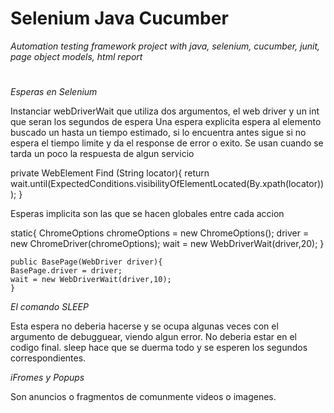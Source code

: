 # Selenium Java Cucumber

_Automation testing framework project with java, selenium, cucumber, junit, page object models, html report_


# 

_Esperas en Selenium_

Instanciar webDriverWait que utiliza dos argumentos, el web driver y un int que seran los segundos de espera
Una espera explicita espera al elemento buscado un hasta un tiempo estimado, si lo encuentra antes sigue si no espera el tiempo limite y da el response de error o exito.
Se usan cuando se tarda un poco la respuesta de algun servicio

private WebElement Find (String locator){
        return wait.until(ExpectedConditions.visibilityOfElementLocated(By.xpath(locator)));
    }



Esperas implicita son las que se hacen globales entre cada accion 

 static{
        ChromeOptions chromeOptions = new ChromeOptions();
        driver =  new ChromeDriver(chromeOptions); 
        wait = new WebDriverWait(driver,20);
    }

    public BasePage(WebDriver driver){  
    BasePage.driver = driver;
    wait = new WebDriverWait(driver,10);
    }

_El comando SLEEP_

Esta espera no deberia hacerse y se ocupa algunas veces con el argumento de debugguear, viendo algun error. No deberia estar en el codigo final. sleep hace que se duerma todo y se esperen los segundos correspondientes.

_iFromes y Popups_

Son anuncios o fragmentos de comunmente videos o imagenes.

